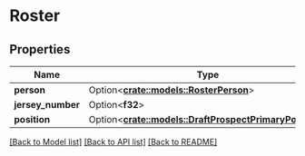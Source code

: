 # Roster

## Properties

Name | Type | Description | Notes
------------ | ------------- | ------------- | -------------
**person** | Option<[**crate::models::RosterPerson**](Roster_person.md)> |  | [optional]
**jersey_number** | Option<**f32**> |  | [optional]
**position** | Option<[**crate::models::DraftProspectPrimaryPosition**](DraftProspect_primaryPosition.md)> |  | [optional]

[[Back to Model list]](../README.md#documentation-for-models) [[Back to API list]](../README.md#documentation-for-api-endpoints) [[Back to README]](../README.md)


